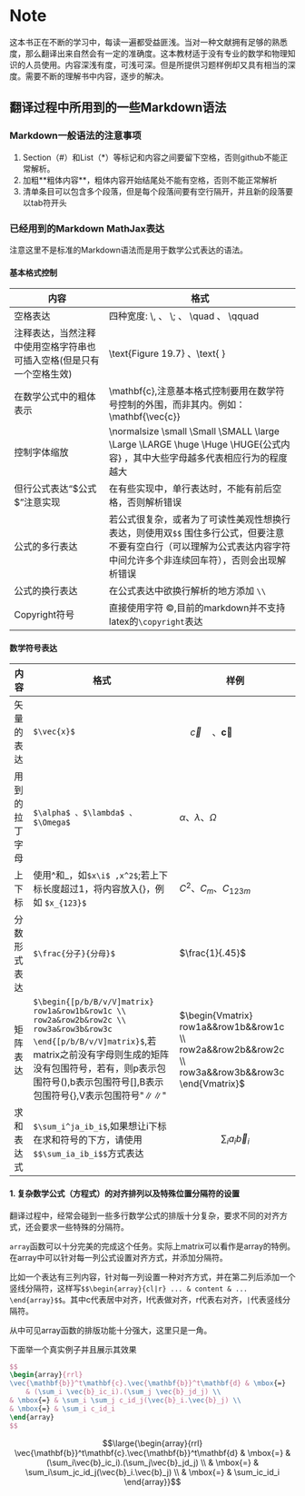 # Note
这本书正在不断的学习中，每读一遍都受益匪浅。当对一种文献拥有足够的熟悉度，那么翻译出来自然会有一定的准确度。这本教材适于没有专业的数学和物理知识的人员使用。内容深浅有度，可浅可深。但是所提供习题样例却又具有相当的深度。需要不断的理解书中内容，逐步的解决。

## 翻译过程中所用到的一些Markdown语法

### Markdown一般语法的注意事项
1. Section（#）和List（*）等标记和内容之间要留下空格，否则github不能正常解析。
2. 加粗\*\*粗体内容\*\*，粗体内容开始结尾处不能有空格，否则不能正常解析
3. 清单条目可以包含多个段落，但是每个段落间要有空行隔开，并且新的段落要以tab符开头 

### 已经用到的Markdown MathJax表达
注意这里不是标准的Markdown语法而是用于数学公式表达的语法。

#### 基本格式控制

| 内容 | 格式 |
| --- | --- |
| 空格表达 |四种宽度: \\,  、 \\;  、 \\quad  、 \\qquad |
| 注释表达，当然注释中使用空格字符串也可插入空格(但是只有一个空格生效) | \\text{Figure 19.7} 、\\text{ } |
| 在数学公式中的粗体表示 | \\mathbf{c},注意基本格式控制要用在数学符号控制的外围，而非其内。例如：\\mathbf{\vec{c}} |
| 控制字体缩放 | \\normalsize \\small \\Small \\SMALL \\large \\Large \\LARGE \huge \Huge \HUGE{公式内容} ，其中大些字母越多代表相应行为的程度越大|
| 但行公式表达“\$公式\$”注意实现 | 在有些实现中，单行表达时，不能有前后空格，否则解析错误 |
| 公式的多行表达 | 若公式很复杂，或者为了可读性美观性想换行表达，则使用双`$$` 围住多行公式，但要注意不要有空白行（可以理解为公式表达内容字符中间允许多个非连续回车符），否则会出现解析错误 |
| 公式的换行表达 | 在公式表达中欲换行解析的地方添加 `\\` |
| Copyright符号 | 直接使用字符 ©️,目前的markdown并不支持latex的`\copyright`表达 | --- |


#### 数学符号表达

| 内容 | 格式 |  样例  |
| --- | --- | --- |
| 矢量的表达 | `$\vec{x}$`|  $\quad \vec{c} \quad 、 \mathbf{\vec{c}}$  |
| 用到的拉丁字母 | `$\alpha$ 、$\lambda$ 、$\Omega$` | $\alpha 、 \lambda 、 \Omega$ |
| 上下标 | 使用\^和\_，如`$x\i$ ,x^2$`;若上下标长度超过1，将内容放入{}，例如 `$x_{123}$` | $C^2 、 C_m 、 C_{123m}$  |
| 分数形式表达 | `$\frac{分子}{分母}$` | $\frac{1}{.45}$ |
| 矩阵表达 |`$\begin{[p/b/B/v/V]matrix} row1a&row1b&row1c \\ row2a&row2b&row2c \\ row3a&row3b&row3c \end{[p/b/B/v/V]matrix}$`,若matrix之前没有字母则生成的矩阵没有包围符号，若有，则p表示包围符号(),b表示包围符号[],B表示包围符号{},V表示包围符号"∥∥" | $\begin{Vmatrix} row1a&&row1b&&row1c \\ row2a&&row2b&&row2c \\ row3a&&row3b&&row3c \end{Vmatrix}$ |
| 求和表达式 | `$\sum_i^ja_ib_i$`,如果想让i下标在求和符号的下方，请使用`$$\sum_ia_ib_i$$`方式表达 | $$\sum_ia_i\vec{b}_i$$|

#### 1. 复杂数学公式（方程式）的对齐排列以及特殊位置分隔符的设置
翻译过程中，经常会碰到一些多行数学公式的排版十分复杂，要求不同的对齐方式，还会要求一些特殊的分隔符。

`array`函数可以十分完美的完成这个任务。实际上matrix可以看作是array的特例。在array中可以针对每一列公式设置对齐方式，并添加分隔符。

比如一个表达有三列内容，针对每一列设置一种对齐方式，并在第二列后添加一个竖线分隔符，这样写`$$\begin{array}{cl|r} ... & content & ... \end{array}$$`。其中c代表居中对齐，l代表做对齐，r代表右对齐，`|`代表竖线分隔符。

从中可见array函数的排版功能十分强大，这里只是一角。

下面举一个真实例子并且展示其效果

```latex
$$ 
\begin{array}{rrl}   
\vec{\mathbf{b}}^t\mathbf{c}.\vec{\mathbf{b}}^t\mathbf{d} & \mbox{=} 
	& (\sum_i \vec{b}_ic_i).(\sum_j \vec{b}_jd_j) \\
& \mbox{=} & \sum_i \sum_j c_id_j(\vec{b}_i.\vec{b}_j) \\
& \mbox{=} & \sum_i c_id_i
\end{array} 
$$
```

$$\large{\begin{array}{rrl} 
\vec{\mathbf{b}}^t\mathbf{c}.\vec{\mathbf{b}}^t\mathbf{d} & \mbox{=} 
& (\sum_i\vec{b}_ic_i).(\sum_j\vec{b}_jd_j) \\
& \mbox{=} & \sum_i\sum_jc_id_j(\vec{b}_i.\vec{b}_j) \\
& \mbox{=} & \sum_ic_id_i
\end{array}}$$










